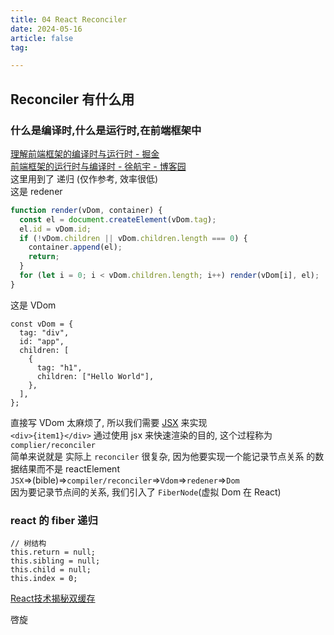 ```yaml
---
title: 04 React Reconciler
date: 2024-05-16
article: false
tag:

---
```


## Reconciler 有什么用

### 什么是编译时,什么是运行时,在前端框架中
[理解前端框架的编译时与运行时 - 掘金](https://juejin.cn/post/7226160454794838053)  
[前端框架的运行时与编译时 - 徐航宇 - 博客园](https://www.cnblogs.com/xhyccc/p/16349481.html)  
这里用到了 递归 (仅作参考, 效率很低)  
这是 redener
```js
function render(vDom, container) {
  const el = document.createElement(vDom.tag);
  el.id = vDom.id;
  if (!vDom.children || vDom.children.length === 0) {
    container.append(el);
    return;
  }
  for (let i = 0; i < vDom.children.length; i++) render(vDom[i], el);
}
```
这是 VDom
```
const vDom = {
  tag: "div",
  id: "app",
  children: [
    {
      tag: "h1",
      children: ["Hello World"],
    },
  ],
};
```
直接写 VDom 太麻烦了, 所以我们需要 [JSX](03%20React%20JSX转换) 来实现  
```<div>{item1}</div>``` 通过使用 jsx 来快速渲染的目的, 这个过程称为 `complier/reconciler`  
简单来说就是 实际上 `reconciler` 很复杂, 因为他要实现一个能记录节点关系 的数据结果而不是 reactElement  
`JSX`=>(bible)=>`compiler/reconciler`=>`Vdom`=>`redener`=>`Dom`  
因为要记录节点间的关系, 我们引入了 `FiberNode`(虚拟 Dom 在 React)

### react 的 fiber 递归
```		
// 树结构
this.return = null;
this.sibling = null;
this.child = null;
this.index = 0;
```
[React技术揭秘双缓存](https://react.iamkasong.com/process/doubleBuffer.html#%E4%BB%80%E4%B9%88%E6%98%AF-%E5%8F%8C%E7%BC%93%E5%AD%98)

啓旋